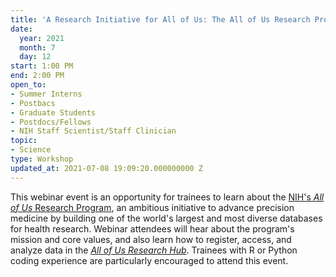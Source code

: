 ```yaml
---
title: 'A Research Initiative for All of Us: The All of Us Research Program'
date:
  year: 2021
  month: 7
  day: 12
start: 1:00 PM
end: 2:00 PM
open_to:
- Summer Interns
- Postbacs
- Graduate Students
- Postdocs/Fellows
- NIH Staff Scientist/Staff Clinician
topic:
- Science
type: Workshop
updated_at: 2021-07-08 19:09:20.000000000 Z
---
```

This webinar event is an opportunity for trainees to learn about the
[NIH's *All of Us* Research Program][1], an ambitious initiative to
advance precision medicine by building one of the world's largest and
most diverse databases for health research. Webinar attendees will hear
about the program's mission and core values, and also learn how to
register, access, and analyze data in the *[All of Us Research Hub][2]*.
Trainees with R or Python coding experience are particularly encouraged
to attend this event.



[1]: https://www.joinallofus.org/
[2]: https://www.researchallofus.org/
